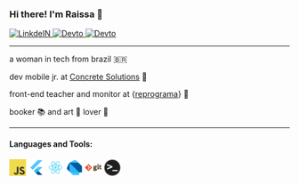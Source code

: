 ### Hi there! I'm Raissa 👋
<a target="_blank" href="https://www.linkedin.com/in/raissamartinsmenezes/">
  <img alt="LinkdeIN" width="20px" src="https://cdn.jsdelivr.net/npm/simple-icons@v3/icons/linkedin.svg" />
</a>

<a target="_blank" href="https://medium.com/@raissamartinsmenezes">
  <img alt="Devto" width=20px" src="https://cdn.jsdelivr.net/npm/simple-icons@v3/icons/medium.svg" />
</a>

<a target="_blank" href="https://dev.to/raissamartinsmenezes">
  <img alt="Devto" width="25px" src="https://cdn.jsdelivr.net/npm/simple-icons@v3/icons/dev-dot-to.svg" />
</a>

***
a woman in tech from brazil 🇧🇷 

dev mobile jr. at [Concrete Solutions](https://medium.com/concretebr) 📱 

front-end teacher and monitor at {[reprograma](https://reprograma.com.br/equipe.html)} 💜 

booker 📚 and art 🎨 lover 🖤

***
#### Languages and Tools:

<img height="30" src="https://raw.githubusercontent.com/github/explore/80688e429a7d4ef2fca1e82350fe8e3517d3494d/topics/javascript/javascript.png"> <img height="30" src="https://raw.githubusercontent.com/github/explore/80688e429a7d4ef2fca1e82350fe8e3517d3494d/topics/flutter/flutter.png"> <img height="30" src="https://raw.githubusercontent.com/github/explore/80688e429a7d4ef2fca1e82350fe8e3517d3494d/topics/react/react.png"> <img height="30" src="https://raw.githubusercontent.com/github/explore/80688e429a7d4ef2fca1e82350fe8e3517d3494d/topics/dart/dart.png"> <img height="30" src="https://raw.githubusercontent.com/github/explore/80688e429a7d4ef2fca1e82350fe8e3517d3494d/topics/git/git.png"> <img height="30" src="https://raw.githubusercontent.com/github/explore/80688e429a7d4ef2fca1e82350fe8e3517d3494d/topics/terminal/terminal.png">





